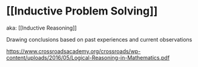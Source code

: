 # [[Inductive Problem Solving]]
aka: [[Inductive Reasoning]]

Drawing conclusions based on past experiences and current observations

https://www.crossroadsacademy.org/crossroads/wp-content/uploads/2016/05/Logical-Reasoning-in-Mathematics.pdf